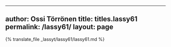 
---
author: Ossi Törrönen
title: titles.lassy61
permalink: /lassy61/
layout: page
---
{% translate_file _lassyt/lassy61/lassy61.md %}